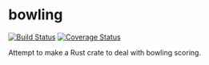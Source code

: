 # bowling
[![Build Status](https://travis-ci.org/hexjelly/bowling.svg?branch=master)](https://travis-ci.org/hexjelly/bowling) [![Coverage Status](https://coveralls.io/repos/github/hexjelly/bowling/badge.svg?branch=master)](https://coveralls.io/github/hexjelly/bowling?branch=master)

Attempt to make a Rust crate to deal with bowling scoring.
